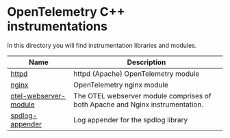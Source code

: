 # OpenTelemetry C++ instrumentations

In this directory you will find instrumentation libraries and modules.

| Name  |  Description  |
|---|---|
| [httpd](./httpd)  |  httpd (Apache) OpenTelemetry module |  
| [nginx](./nginx) | OpenTelemetry nginx module |
| [otel-webserver-module](./otel-webserver-module) | The OTEL webserver module comprises of both Apache and Nginx instrumentation. |
| [spdlog-appender](./spdlog-appender) | Log appender for the spdlog library |
